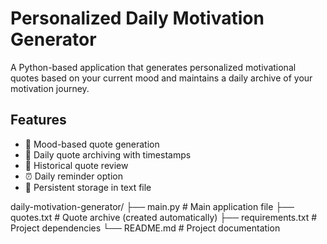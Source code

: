 # Personalized Daily Motivation Generator

A Python-based application that generates personalized motivational quotes based on your current mood and maintains a daily archive of your motivation journey.

## Features

- 🎯 Mood-based quote generation
- 📝 Daily quote archiving with timestamps
- 📖 Historical quote review
- ⏰ Daily reminder option
- 💾 Persistent storage in text file

daily-motivation-generator/
├── main.py # Main application file
├── quotes.txt # Quote archive (created automatically)
├── requirements.txt # Project dependencies
└── README.md # Project documentation